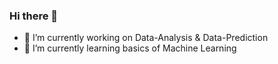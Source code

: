 ### Hi there 👋

<!--
**Dhrumil-Zion/Dhrumil-Zion** is a ✨ _special_ ✨ repository because its `README.md` (this file) appears on your GitHub profile.
 -->

- 🔭 I’m currently working on Data-Analysis & Data-Prediction
- 🌱 I’m currently learning basics of Machine Learning

<!--
- 👯 I’m looking to collaborate on ...
- 🤔 I’m looking for help with ...
- 💬 Ask me about ...
- 📫 How to reach me: ...
- 😄 Pronouns: ...
- ⚡ Fun fact: ... -->

<img sr="https://github-readme-stats.vercel.app/api?username=Dhrumil-Zion&&show_icons=true&title_color=ffffff&icon_color=bb2acf&text_color=daf7dc&bg_color=151515">
